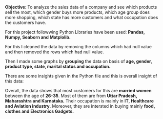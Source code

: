 **Objective**: To analyze the sales data of a company and see which products sell the most, which gender buys more products, which age group does more shopping, which state has more customers and what occupation does the customers have.

For this project followwing Python Libraries have been used: **Pandas, Numpy, Seaborn and Matplolib.**

For this I cleaned the data by removing the columns which had null value and then removed the rows which had null value.

Then I made some graphs by **grouping** the data on basis of **age, gender, product type, state, marital status and occupation.**

There are some insights given in the Python file and this is overall insight of this data:

Overall, the data shows that most customers for this are **married women** between the age of **26-35**. Most of them are from **Uttar Pradesh, Maharashtra and Karnataka.** Their occupation is mainly in **IT, Healthcare and Aviation industry.** Moreover, they are intersted in buying mainly **food, clothes and Electronics Gadgets.**
 
